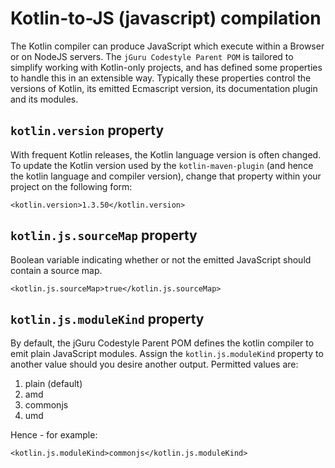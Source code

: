# Kotlin-to-JS (javascript) compilation

The Kotlin compiler can produce JavaScript which execute within a Browser or on NodeJS servers.
The `jGuru Codestyle Parent POM` is tailored to simplify working with Kotlin-only projects,
and has defined some properties to handle this in an extensible way. Typically these properties
control the versions of Kotlin, its emitted Ecmascript version, its documentation plugin and its modules.

## `kotlin.version` property

With frequent Kotlin releases, the Kotlin language version is often changed. To update the Kotlin version 
used by the `kotlin-maven-plugin` (and hence the kotlin language and compiler version), change that property
within your project on the following form:

    <kotlin.version>1.3.50</kotlin.version>         

## `kotlin.js.sourceMap` property

Boolean variable indicating whether or not the emitted JavaScript should contain a source map. 

    <kotlin.js.sourceMap>true</kotlin.js.sourceMap>
    
## `kotlin.js.moduleKind` property

By default, the jGuru Codestyle Parent POM defines the kotlin compiler to emit plain JavaScript modules.
Assign the `kotlin.js.moduleKind` property to another value should you desire another output.
Permitted values are:

1. plain (default)
2. amd
3. commonjs
4. umd

Hence - for example:

    <kotlin.js.moduleKind>commonjs</kotlin.js.moduleKind>
        